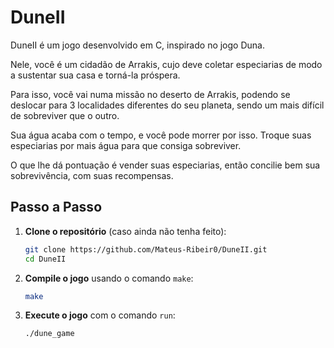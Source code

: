 # DuneII

DuneII é um jogo desenvolvido em C, inspirado no jogo Duna.

Nele, você é um cidadão de Arrakis, cujo deve coletar especiarias de modo a sustentar sua casa e torná-la próspera.

Para isso, você vai numa missão no deserto de Arrakis, podendo se deslocar para 3 localidades diferentes do seu planeta, sendo um mais difícil de sobreviver que o outro.

Sua água acaba com o tempo, e você pode morrer por isso. Troque suas especiarias por mais água para que consiga sobreviver.

O que lhe dá pontuação é vender suas especiarias, então concilie bem sua sobrevivência, com suas recompensas.

## Passo a Passo

1. **Clone o repositório** (caso ainda não tenha feito):
    ```bash
    git clone https://github.com/Mateus-Ribeir0/DuneII.git
    cd DuneII
    ```

2. **Compile o jogo** usando o comando `make`:
    ```bash
    make
    ```

3. **Execute o jogo** com o comando `run`:
    ```bash
    ./dune_game
    ```